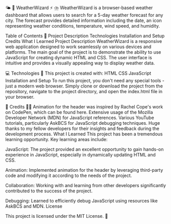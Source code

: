 🌤️ 💨 WeatherWizard ⚡️ ⛈️
WeatherWizard is a browser-based weather dashboard that allows users to search for a 5-day weather forecast for any city. 
The forecast provides detailed information including the date, an icon representing weather conditions, temperature, wind speed, and humidity.

Table of Contents 📜
Project Description
Technologies
Installation and Setup
Credits
What I Learned
Project Description
WeatherWizard is a responsive web application designed to work seamlessly on various devices and platforms. The main goal of the project is to demonstrate the ability to use JavaScript for creating dynamic HTML and CSS. The user interface is intuitive and provides a visually appealing way to display weather data.

💻 Technologies 🧬
This project is created with:
HTML
CSS
JavaScript
Installation and Setup
To run this project, you don't need any special tools - just a modern web browser. Simply clone or download the project from the repository, navigate to the project directory, and open the index.html file in your browser.

📜 Credits 🙌🏼 
Animation for the header was inspired by Rachel Cope's work on CodePen, which can be found here.
Extensive usage of the Mozilla Developer Network (MDN) for JavaScript references.
Various YouTube tutorials, particularly AskBCS for JavaScript debugging techniques.
Huge thanks to my fellow developers for their insights and feedback during the development process.
What I Learned
This project has been a tremendous learning opportunity. Key learning areas include:

JavaScript: The project provided an excellent opportunity to gain hands-on experience in JavaScript, especially in dynamically updating HTML and CSS.

Animation: Implemented animation for the header by leveraging third-party code and modifying it according to the needs of the project.

Collaboration: Working with and learning from other developers significantly contributed to the success of the project.

Debugging: Learned to efficiently debug JavaScript using resources like AskBCS and MDN.
License

This project is licensed under the MIT License. 📄